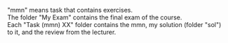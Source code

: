 
"mmn" means task that contains exercises. </br>
The folder "My Exam" contains the final exam of the course. </br>
Each "Task (mmn) XX" folder contains the mmn, my solution (folder "sol") to it, and the review from the lecturer. 

